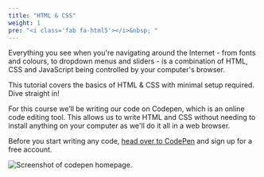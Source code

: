 ```yaml
---
title: "HTML & CSS"
weight: 1
pre: "<i class='fab fa-html5'></i>&nbsp; "
---
```


Everything you see when you're navigating around the Internet - from fonts and colours, to dropdown menus and sliders - is a combination of HTML, CSS and JavaScript being controlled by your computer's browser.

This tutorial covers the basics of HTML & CSS with minimal setup required. Dive straight in!

For this course we’ll be writing our code on Codepen, which is an online code editing tool. This allows us to write HTML and CSS without needing to install anything on your computer as we'll do it all in a web browser.

Before you start writing any code, [head over to CodePen](https://codepen.io) and sign up for a free account.

![Screenshot of codepen homepage.](/images/codepen.png)
